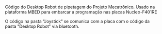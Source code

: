 Código do Desktop Robot de pipetagem do Projeto Mecatrônico.
Usado na plataforma MBED para embarcar a programação nas placas Nucleo-F401RE

O código na pasta "Joystick" se comunica com a placa com o código da pasta "Desktop Robot" via bluetooth.
